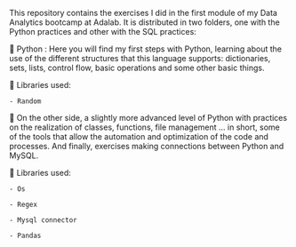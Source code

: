 This repository contains the exercises I did in the first module of my Data Analytics bootcamp at Adalab. It is distributed in two folders, one with the Python practices and other with the SQL practices:

🐍 Python :
Here you will find my first steps with Python, learning about the use of the different structures that this language supports: dictionaries, sets, lists, control flow, basic operations and some other basic things.


  📖 Libraries used: 

    - Random
 
🐬 On the other side, a slightly more advanced level of Python with practices on the realization of classes, functions, file management ... in short, some of the tools that allow the automation and optimization of the code and processes. And finally, exercises making connections between Python and   MySQL.

  📖 Libraries used: 

    - Os
  
    - Regex
  
    - Mysql connector
  
    - Pandas
